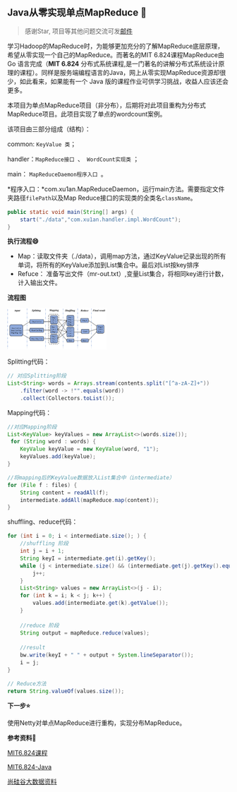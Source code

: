 ## Java从零实现单点MapReduce :star2: 

> 感谢Star, 项目等其他问题交流可发[邮件](mailto:toxuan1998@qq.com)

学习Hadoop的MapReduce时，为能够更加充分的了解MapReduce底层原理，希望从零实现一个自己的MapReduce。而著名的MIT 6.824课程MapReduce由 Go 语言完成（**MIT  6.824** 分布式系统课程,是一门著名的讲解分布式系统设计原理的课程）。同样是服务端编程语言的Java，网上从零实现MapReduce资源却很少，如此看来，如果能有一个 Java 版的课程作业可供学习挑战，收益人应该还会更多。

本项目为单点MapReduce项目（非分布），后期将对此项目重构为分布式MapReduce项目。此项目实现了单点的wordcount案例。

该项目由三部分组成（结构）：

common: `KeyValue 类`；

handler：`MapReduce接口 `、` WordCount实现类` ；

main： `MapReduceDaemon程序入口 `。

*程序入口：*com.xu1an.MapReduceDaemon，运行main方法。需要指定文件夹路径`filePath`以及Map Reduce接口的实现类的全类名`className`。

```java
public static void main(String[] args) {
	start("./data","com.xu1an.handler.impl.WordCount");
}
```

**执行流程:smile:**

- Map：读取文件夹（./data），调用map方法，通过KeyValue记录出现的所有单词，将所有的KeyValue添加到List集合中。最后对List按key排序
- Refuce： 准备写出文件（mr-out.txt）,变量List集合，将相同key进行计数，计入输出文件。

**流程图**

<img src=".\picture\流程介绍.png" style="zoom:22%;" />

Splitting代码：

```java
// 对应Splitting阶段
List<String> words = Arrays.stream(contents.split("[^a-zA-Z]+"))
    .filter(word -> !"".equals(word))
    .collect(Collectors.toList());
```

Mapping代码：

```java
//对应Mapping阶段
List<KeyValue> keyValues = new ArrayList<>(words.size());
 for (String word : words) {
    KeyValue keyValue = new KeyValue(word, "1");
    keyValues.add(keyValue);
}
```

```java
//将mapping后的KeyValue数据放入List集合中（intermediate）
for (File f : files) {
    String content = readAll(f);
    intermediate.addAll(mapReduce.map(content));
}
```

shuffling、reduce代码：

```java
for (int i = 0; i < intermediate.size(); ) {
    //shuffling 阶段
    int j = i + 1;
    String keyI = intermediate.get(i).getKey();
    while (j < intermediate.size() && (intermediate.get(j).getKey().equals(keyI))) {
    	j++;
    }
    List<String> values = new ArrayList<>(j - i);
    for (int k = i; k < j; k++) {
    	values.add(intermediate.get(k).getValue());
    }
    
    //reduce 阶段
    String output = mapReduce.reduce(values); 
    
    //result
    bw.write(keyI + " " + output + System.lineSeparator());
    i = j;
}
```

```java
// Reduce方法
return String.valueOf(values.size());
```

**下一步:star:**

使用Netty对单点MapReduce进行重构，实现分布MapReduce。

**参考资料:tada:**

[MIT6.824课程]( https://pdos.csail.mit.edu/6.824/labs/lab-mr.html)

 [MIT6.824-Java](https://github.com/razertory/MIT6.824-Java)

[尚硅谷大数据资料](https://space.bilibili.com/302417610?spm_id_from=333.337.0.0)



